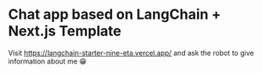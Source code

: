 # Chat app based on LangChain + Next.js Template

Visit https://langchain-starter-nine-eta.vercel.app/ and ask the robot to give information about me 😁
